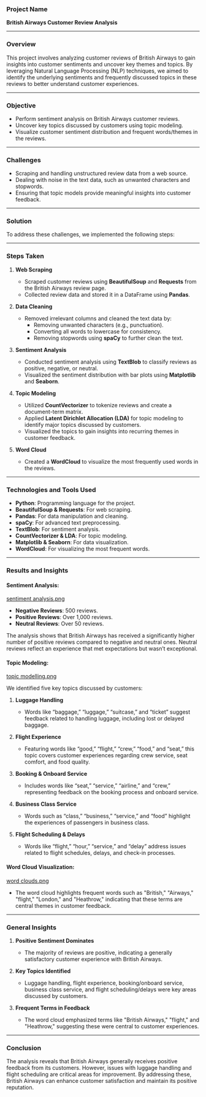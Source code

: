 ### **Project Name**
**British Airways Customer Review Analysis**

---

### **Overview**
This project involves analyzing customer reviews of British Airways to gain insights into customer sentiments and uncover key themes and topics. By leveraging Natural Language Processing (NLP) techniques, we aimed to identify the underlying sentiments and frequently discussed topics in these reviews to better understand customer experiences.

---

### **Objective**
- Perform sentiment analysis on British Airways customer reviews.
- Uncover key topics discussed by customers using topic modeling.
- Visualize customer sentiment distribution and frequent words/themes in the reviews.

---

### **Challenges**
- Scraping and handling unstructured review data from a web source.
- Dealing with noise in the text data, such as unwanted characters and stopwords.
- Ensuring that topic models provide meaningful insights into customer feedback.

---

### **Solution**
To address these challenges, we implemented the following steps:

---

### **Steps Taken**

1. **Web Scraping**  
   - Scraped customer reviews using **BeautifulSoup** and **Requests** from the British Airways review page.
   - Collected review data and stored it in a DataFrame using **Pandas**.

2. **Data Cleaning**  
   - Removed irrelevant columns and cleaned the text data by:
     - Removing unwanted characters (e.g., punctuation).
     - Converting all words to lowercase for consistency.
     - Removing stopwords using **spaCy** to further clean the text.

3. **Sentiment Analysis**  
   - Conducted sentiment analysis using **TextBlob** to classify reviews as positive, negative, or neutral.
   - Visualized the sentiment distribution with bar plots using **Matplotlib** and **Seaborn**.

4. **Topic Modeling**  
   - Utilized **CountVectorizer** to tokenize reviews and create a document-term matrix.
   - Applied **Latent Dirichlet Allocation (LDA)** for topic modeling to identify major topics discussed by customers.
   - Visualized the topics to gain insights into recurring themes in customer feedback.

5. **Word Cloud**  
   - Created a **WordCloud** to visualize the most frequently used words in the reviews.

---

### **Technologies and Tools Used**
- **Python**: Programming language for the project.
- **BeautifulSoup & Requests**: For web scraping.
- **Pandas**: For data manipulation and cleaning.
- **spaCy**: For advanced text preprocessing.
- **TextBlob**: For sentiment analysis.
- **CountVectorizer & LDA**: For topic modeling.
- **Matplotlib & Seaborn**: For data visualization.
- **WordCloud**: For visualizing the most frequent words.

---

### **Results and Insights**

#### **Sentiment Analysis:**

[sentiment analysis.png](https://github.com/Phenomkay/British-Airways-Customer-Review-Analysis/blob/0ab3decbe6512ac1e95ac55093c08727bfde2e5c/sentiment%20analysis.png)

- **Negative Reviews**: 500 reviews.
- **Positive Reviews**: Over 1,000 reviews.
- **Neutral Reviews**: Over 50 reviews.

The analysis shows that British Airways has received a significantly higher number of positive reviews compared to negative and neutral ones. Neutral reviews reflect an experience that met expectations but wasn’t exceptional.

#### **Topic Modeling:**

[topic modelling.png](https://github.com/Phenomkay/British-Airways-Customer-Review-Analysis/blob/0ab3decbe6512ac1e95ac55093c08727bfde2e5c/topic%20modelling.png)

We identified five key topics discussed by customers:

1. **Luggage Handling**  
   - Words like “baggage,” “luggage,” “suitcase,” and “ticket” suggest feedback related to handling luggage, including lost or delayed baggage.

2. **Flight Experience**  
   - Featuring words like “good,” “flight,” “crew,” “food,” and “seat,” this topic covers customer experiences regarding crew service, seat comfort, and food quality.

3. **Booking & Onboard Service**  
   - Includes words like “seat,” “service,” “airline,” and “crew,” representing feedback on the booking process and onboard service.

4. **Business Class Service**  
   - Words such as “class,” “business,” “service,” and “food” highlight the experiences of passengers in business class.

5. **Flight Scheduling & Delays**  
   - Words like “flight,” “hour,” “service,” and “delay” address issues related to flight schedules, delays, and check-in processes.

#### **Word Cloud Visualization:**

[word clouds.png
](https://github.com/Phenomkay/British-Airways-Customer-Review-Analysis/blob/0ab3decbe6512ac1e95ac55093c08727bfde2e5c/word%20clouds.png)

- The word cloud highlights frequent words such as "British," "Airways," "flight," "London," and "Heathrow," indicating that these terms are central themes in customer feedback.
  
---

### **General Insights**
1. **Positive Sentiment Dominates**  
   - The majority of reviews are positive, indicating a generally satisfactory customer experience with British Airways.

2. **Key Topics Identified**  
   - Luggage handling, flight experience, booking/onboard service, business class service, and flight scheduling/delays were key areas discussed by customers.

3. **Frequent Terms in Feedback**  
   - The word cloud emphasized terms like "British Airways," "flight," and "Heathrow," suggesting these were central to customer experiences.

---

### **Conclusion**
The analysis reveals that British Airways generally receives positive feedback from its customers. However, issues with luggage handling and flight scheduling are critical areas for improvement. By addressing these, British Airways can enhance customer satisfaction and maintain its positive reputation.
